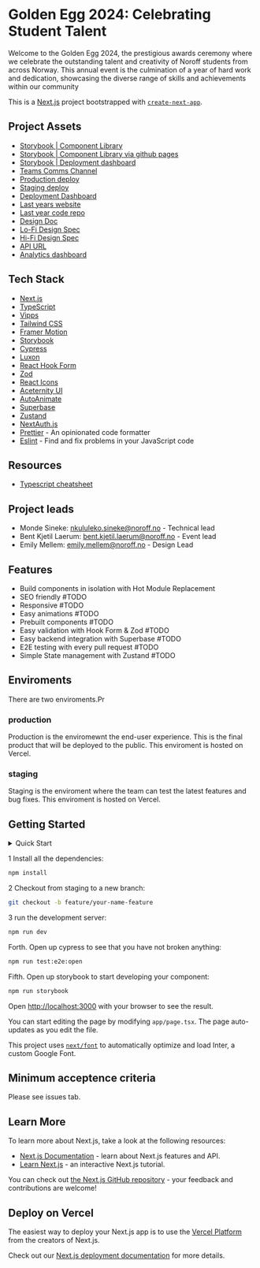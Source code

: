 # **Golden Egg 2024: Celebrating Student Talent**

Welcome to the Golden Egg 2024, the prestigious awards ceremony where we celebrate the outstanding talent and creativity of Noroff students from across Norway. This annual event is the culmination of a year of hard work and dedication, showcasing the diverse range of skills and achievements within our community

This is a [Next.js](https://nextjs.org/) project bootstrapped with [`create-next-app`](https://github.com/vercel/next.js/tree/canary/packages/create-next-app).

## Project Assets

- [Storybook | Component Library](https://golden-egg-2024.vercel.app/storybook)
- [Storybook | Component Library via github pages](https://s3ak.github.io/golden-egg-2024-next/)
- [Storybook | Deployment dashboard](https://vercel.com/monde-sinekes-projects/golden-egg-2024-design-library)
- [Teams Comms Channel](https://teams.microsoft.com/l/team/19%3AHURwgYManPYaRIbUv2NhwN_FfpViUXbDLBPLI4WXq6E1%40thread.tacv2/conversations?groupId=07e86d50-1d64-47cf-b2ee-ad77868a3588&tenantId=849aef27-5aa9-4c40-a7ad-38cf10c2f3fb)
- [Production deploy](https://golden-egg-2024.vercel.app/)
- [Staging deploy](http://staging-golden-egg-2024.vercel.app)
- [Deployment Dashboard](https://vercel.com/seak/golden-egg-2024-next)
- [Last years website](https://golden-egg.vercel.app/)
- [Last year code repo](github.com/Noroff-Fagskole/golden-egg)
- [Design Doc](https://seak.notion.site/FED-Golden-Egg-12-06-2024-Internal-56ab227ff2d84ae6b9e06b5ab95c7a75?pvs=74)
- [Lo-Fi Design Spec](https://www.figma.com/file/NS5L4jFsYPSDN0JGKINeG9/Lo-fi-Design-Spec?type=design&node-id=0%3A1&mode=dev)
- [Hi-Fi Design Spec](#TODO:@Emily)
- [API URL](#TODO:@Mo)
- [Analytics dashboard](#TODO:@Mo)

## Tech Stack

- [Next.js](https://nextjs.org/)
- [TypeScript](https://www.typescriptlang.org/)
- [Vipps](https://developer.vippsmobilepay.com/docs/SDKs/)
- [Tailwind CSS](https://tailwindcss.com/)
- [Framer Motion](https://www.framer.com/motion/)
- [Storybook](https://storybook.js.org/)
- [Cypress](https://www.cypress.io/)
- [Luxon](https://moment.github.io/luxon/#/)
- [React Hook Form](https://react-hook-form.com/)
- [Zod](https://zod.dev/)
- [React Icons](https://react-icons.github.io/react-icons/)
- [Aceternity UI](https://ui.aceternity.com/)
- [AutoAnimate](https://auto-animate.formkit.com/)
- [Superbase](https://supabase.com/)
- [Zustand](https://zustand-demo.pmnd.rs/)
- [NextAuth.js](https://next-auth.js.org/)
- [Prettier](https://prettier.io/) - An opinionated code formatter
- [Eslint](https://eslint.org/) - Find and fix problems in your JavaScript code

## Resources

- [Typescript cheatsheet](https://react-typescript-cheatsheet.netlify.app/docs/basic/getting-started/basic_type_example/)

## Project leads

- Monde Sineke: <nkululeko.sineke@noroff.no> - Technical lead
- Bent Kjetil Laerum: <bent.kjetil.laerum@noroff.no> - Event lead
- Emily Mellem: <emily.mellem@noroff.no> - Design Lead

## Features

- Build components in isolation with Hot Module Replacement
- SEO friendly #TODO
- Responsive #TODO
- Easy animations #TODO
- Prebuilt components #TODO
- Easy validation with Hook Form & Zod #TODO
- Easy backend integration with Superbase #TODO
- E2E testing with every pull request #TODO
- Simple State management with Zustand #TODO

## Enviroments

There are two enviroments.Pr

### production

Production is the enviromewnt the end-user experience. This is the final product that will be deployed to the public. This enviroment is hosted on Vercel.

### staging

Staging is the enviroment where the team can test the latest features and bug fixes. This enviroment is hosted on Vercel.

## Getting Started

<details>
  <summary>Quick Start</summary>
  
- Checkout using VScode
- press *F1* and type `git:clone`
- Install packages
- press *F1* and type `run task` and hit enter.
- type `npm` and hit enter.
- type `install` and hit enter.
- press *F5*

</details>

1 Install all the dependencies:

```bash
npm install
```

2 Checkout from staging to a new branch:

```bash
git checkout -b feature/your-name-feature
```

3 run the development server:

```bash
npm run dev
```

Forth. Open up cypress to see that you have not broken anything:

```bash
npm run test:e2e:open
```

Fifth. Open up storybook to start developing your component:

```bash
npm run storybook
```

Open [http://localhost:3000](http://localhost:3000) with your browser to see the result.

You can start editing the page by modifying `app/page.tsx`. The page auto-updates as you edit the file.

This project uses [`next/font`](https://nextjs.org/docs/basic-features/font-optimization) to automatically optimize and load Inter, a custom Google Font.

## Minimum acceptence criteria

Please see issues tab.

## Learn More

To learn more about Next.js, take a look at the following resources:

- [Next.js Documentation](https://nextjs.org/docs) - learn about Next.js features and API.
- [Learn Next.js](https://nextjs.org/learn) - an interactive Next.js tutorial.

You can check out [the Next.js GitHub repository](https://github.com/vercel/next.js/) - your feedback and contributions are welcome!

## Deploy on Vercel

The easiest way to deploy your Next.js app is to use the [Vercel Platform](https://vercel.com/new?utm_medium=default-template&filter=next.js&utm_source=create-next-app&utm_campaign=create-next-app-readme) from the creators of Next.js.

Check out our [Next.js deployment documentation](https://nextjs.org/docs/deployment) for more details.
